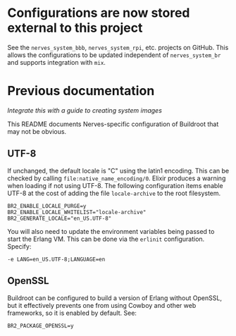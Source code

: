 # Configurations are now stored external to this project

See the `nerves_system_bbb`, `nerves_system_rpi`, etc. projects on GitHub.
This allows the configurations to be updated independent of `nerves_system_br`
and supports integration with `mix`.

# Previous documentation

*Integrate this with a guide to creating system images*

This README documents Nerves-specific configuration of Buildroot that may not be obvious.

## UTF-8

If unchanged, the default locale is "C" using the latin1 encoding. This can be
checked by calling `file:native_name_encoding/0`. Elixir produces a warning
when loading if not using UTF-8. The following configuration items enable UTF-8 at
the cost of adding the file `locale-archive` to the root filesystem.

```
BR2_ENABLE_LOCALE_PURGE=y
BR2_ENABLE_LOCALE_WHITELIST="locale-archive"
BR2_GENERATE_LOCALE="en_US.UTF-8"
```

You will also need to update the environment variables being passed to start
the Erlang VM. This can be done via the `erlinit` configuration. Specify:

    -e LANG=en_US.UTF-8;LANGUAGE=en

## OpenSSL

Buildroot can be configured to build a version of Erlang without OpenSSL, but it
effectively prevents one from using Cowboy and other web frameworks, so it is
enabled by default. See:

```
BR2_PACKAGE_OPENSSL=y
```
